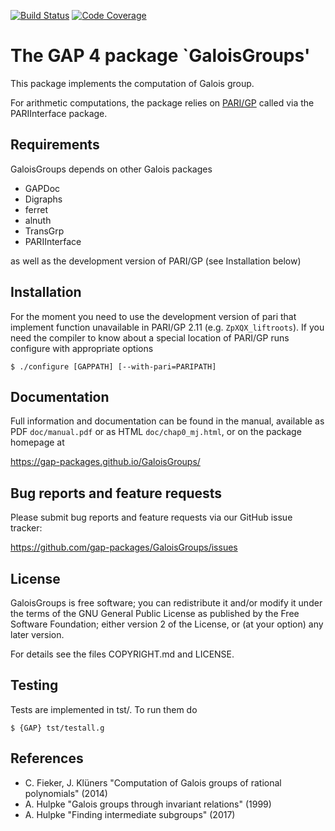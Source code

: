 [![Build Status](https://github.com/gap-packages/GaloisGroups/workflows/CI/badge.svg?branch=master)](https://github.com/gap-packages/GaloisGroups/actions?query=workflow%3ACI+branch%3Amaster)
[![Code Coverage](https://codecov.io/github/gap-packages/GaloisGroups/coverage.svg?branch=master&token=)](https://codecov.io/gh/gap-packages/GaloisGroups)


# The GAP 4 package `GaloisGroups'

This package implements the computation of Galois group.

For arithmetic computations, the package relies on
[PARI/GP](https://pari.math.u-bordeaux.fr/)  called via the PARIInterface
package.

## Requirements

GaloisGroups depends on other Galois packages

- GAPDoc
- Digraphs
- ferret
- alnuth
- TransGrp
- PARIInterface

as well as the development version of PARI/GP (see Installation below)

## Installation

For the moment you need to use the development version of pari
that implement function unavailable in PARI/GP 2.11 (e.g. `ZpXQX_liftroots`).
If you need the compiler to know about a special location of PARI/GP runs
configure with appropriate options

    $ ./configure [GAPPATH] [--with-pari=PARIPATH]


## Documentation

Full information and documentation can be found in the manual, available
as PDF `doc/manual.pdf` or as HTML `doc/chap0_mj.html`, or on the package
homepage at

  <https://gap-packages.github.io/GaloisGroups/>


## Bug reports and feature requests

Please submit bug reports and feature requests via our GitHub issue tracker:

  <https://github.com/gap-packages/GaloisGroups/issues>


## License

GaloisGroups is free software; you can redistribute it and/or modify
it under the terms of the GNU General Public License as published by the
Free Software Foundation; either version 2 of the License, or (at your
option) any later version.

For details see the files COPYRIGHT.md and LICENSE.

## Testing

Tests are implemented in tst/. To run them do

    $ {GAP} tst/testall.g

## References

- C. Fieker, J. Klüners "Computation of Galois groups of rational polynomials" (2014)
- A. Hulpke "Galois groups through invariant relations" (1999)
- A. Hulpke "Finding intermediate subgroups" (2017)
